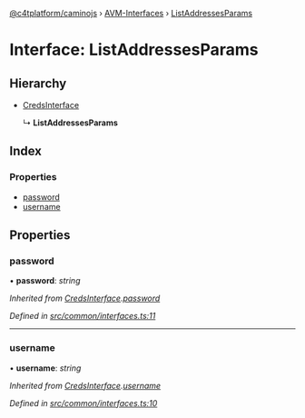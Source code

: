 [@c4tplatform/caminojs](../api.md) › [AVM-Interfaces](../modules/avm_interfaces.md) › [ListAddressesParams](avm_interfaces.listaddressesparams.md)

# Interface: ListAddressesParams

## Hierarchy

* [CredsInterface](common_interfaces.credsinterface.md)

  ↳ **ListAddressesParams**

## Index

### Properties

* [password](avm_interfaces.listaddressesparams.md#password)
* [username](avm_interfaces.listaddressesparams.md#username)

## Properties

###  password

• **password**: *string*

*Inherited from [CredsInterface](common_interfaces.credsinterface.md).[password](common_interfaces.credsinterface.md#password)*

*Defined in [src/common/interfaces.ts:11](https://github.com/chain4travel/caminojs/blob/8077d740/src/common/interfaces.ts#L11)*

___

###  username

• **username**: *string*

*Inherited from [CredsInterface](common_interfaces.credsinterface.md).[username](common_interfaces.credsinterface.md#username)*

*Defined in [src/common/interfaces.ts:10](https://github.com/chain4travel/caminojs/blob/8077d740/src/common/interfaces.ts#L10)*
